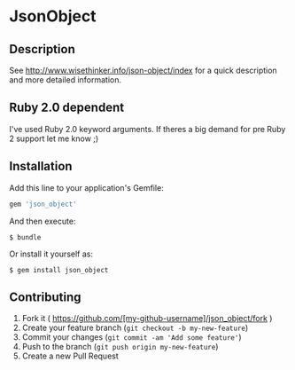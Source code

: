 # JsonObject

## Description

See http://www.wisethinker.info/json-object/index for a quick description and more detailed information.

## Ruby 2.0 dependent

I've used Ruby 2.0 keyword arguments. If theres a big demand for pre Ruby 2 support let me know ;)

## Installation

Add this line to your application's Gemfile:

```ruby
gem 'json_object'
```

And then execute:

    $ bundle

Or install it yourself as:

    $ gem install json_object

## Contributing

1. Fork it ( https://github.com/[my-github-username]/json_object/fork )
2. Create your feature branch (`git checkout -b my-new-feature`)
3. Commit your changes (`git commit -am 'Add some feature'`)
4. Push to the branch (`git push origin my-new-feature`)
5. Create a new Pull Request
